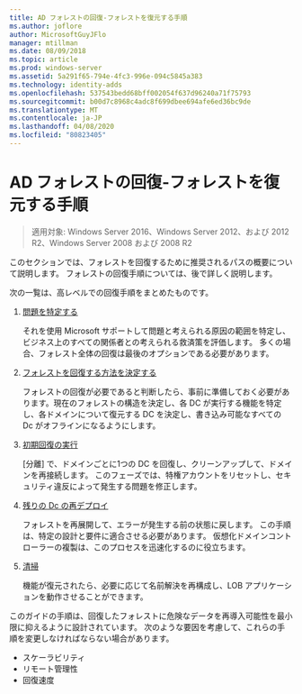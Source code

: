 ```yaml
---
title: AD フォレストの回復-フォレストを復元する手順
ms.author: joflore
author: MicrosoftGuyJFlo
manager: mtillman
ms.date: 08/09/2018
ms.topic: article
ms.prod: windows-server
ms.assetid: 5a291f65-794e-4fc3-996e-094c5845a383
ms.technology: identity-adds
ms.openlocfilehash: 537543bedd68bff002054f637d96240a71f75793
ms.sourcegitcommit: b00d7c8968c4adc8f699dbee694afe6ed36bc9de
ms.translationtype: MT
ms.contentlocale: ja-JP
ms.lasthandoff: 04/08/2020
ms.locfileid: "80823405"
---
```

# <a name="ad-forest-recovery---steps-for-restoring-the-forest"></a>AD フォレストの回復-フォレストを復元する手順

>適用対象: Windows Server 2016、Windows Server 2012、および 2012 R2、Windows Server 2008 および 2008 R2

このセクションでは、フォレストを回復するために推奨されるパスの概要について説明します。 フォレストの回復手順については、後で詳しく説明します。  
  
次の一覧は、高レベルでの回復手順をまとめたものです。  
  
1. [問題を特定する](AD-Forest-Recovery-Identify-the-Problem.md)  

   それを使用 Microsoft サポートして問題と考えられる原因の範囲を特定し、ビジネス上のすべての関係者との考えられる救済策を評価します。 多くの場合、フォレスト全体の回復は最後のオプションである必要があります。  
  
2. [フォレストを回復する方法を決定する](AD-Forest-Recovery-Determine-how-to-Recover.md)  

   フォレストの回復が必要であると判断したら、事前に準備しておく必要があります。現在のフォレストの構造を決定し、各 DC が実行する機能を特定し、各ドメインについて復元する DC を決定し、書き込み可能なすべての Dc がオフラインになるようにします。  

3. [初期回復の実行](AD-Forest-Recovery-Perform-initial-recovery.md)  

   [分離] で、ドメインごとに1つの DC を回復し、クリーンアップして、ドメインを再接続します。 このフェーズでは、特権アカウントをリセットし、セキュリティ違反によって発生する問題を修正します。  
  
4. [残りの Dc の再デプロイ](AD-Forest-Recovery-Restore-Additional-DCs.md)  

   フォレストを再展開して、エラーが発生する前の状態に戻します。 この手順は、特定の設計と要件に適合させる必要があります。 仮想化ドメインコントローラーの複製は、このプロセスを迅速化するのに役立ちます。  

5. [清掃](AD-Forest-Recovery-Cleanup.md)  

   機能が復元されたら、必要に応じて名前解決を再構成し、LOB アプリケーションを動作させることができます。  

このガイドの手順は、回復したフォレストに危険なデータを再導入可能性を最小限に抑えるように設計されています。 次のような要因を考慮して、これらの手順を変更しなければならない場合があります。  
  
- スケーラビリティ  
- リモート管理性  
- 回復速度  
